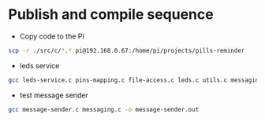 # Publish and compile sequence

 - Copy code to the PI
 ```bash
scp -r ./src/c/*.* pi@192.168.0.67:/home/pi/projects/pills-reminder
 ```

 - leds service
 ```bash
gcc leds-service.c pins-mapping.c file-access.c leds.c utils.c messaging.c -o leds-service.out -l pigpio -l pthread
 ```
 - test message sender
 ```bash
gcc message-sender.c messaging.c -o message-sender.out
 ```